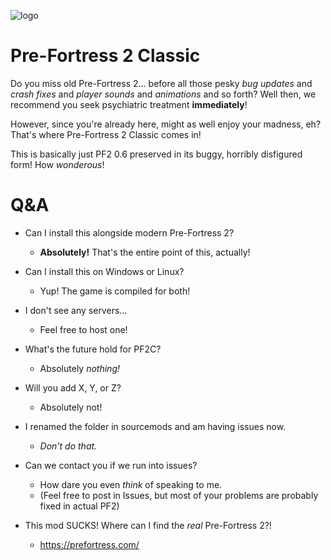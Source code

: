![logo](https://i.imgur.com/nRyE9fT.png)

# Pre-Fortress 2 Classic

Do you miss old Pre-Fortress 2... before all those pesky *bug updates* and *crash fixes* and *player sounds* and *animations* and so forth? Well then, we recommend you seek psychiatric treatment **immediately**!

However, since you're already here, might as well enjoy your madness, eh? That's where Pre-Fortress 2 Classic comes in!

This is basically just PF2 0.6 preserved in its buggy, horribly disfigured form! How *wonderous*!


# Q&A


- Can I install this alongside modern Pre-Fortress 2?
  - **Absolutely!** That's the entire point of this, actually!

- Can I install this on Windows or Linux?
  - Yup! The game is compiled for both!

- I don't see any servers...
  - Feel free to host one!

- What's the future hold for PF2C?
  - Absolutely *nothing!*
 
- Will you add X, Y, or Z?
  - Absolutely not!

- I renamed the folder in sourcemods and am having issues now.
  - *Don't do that.*
 
- Can we contact you if we run into issues?
  - How dare you even *think* of speaking to me.
  - (Feel free to post in Issues, but most of your problems are probably fixed in actual PF2)
 
- This mod SUCKS! Where can I find the *real* Pre-Fortress 2?!
  - https://prefortress.com/
